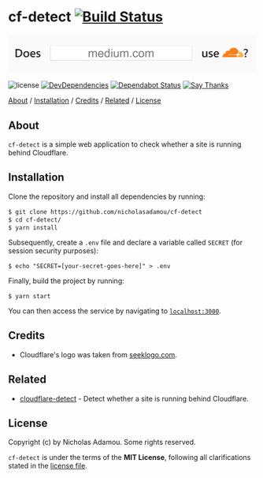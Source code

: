 # cf-detect [![Build Status](https://travis-ci.org/nicholasadamou/cf-detect.svg?branch=master)](https://travis-ci.org/nicholasadamou/cf-detect)

![project preview](cf-detect.png)

![license](https://img.shields.io/apm/l/vim-mode.svg)
[![DevDependencies](https://img.shields.io/david/dev/nicholasadamou/cf-detect.svg?style=flat-square)](https://david-dm.org/nicholasadamou/cf-detect#info=devDependencies)
[![Dependabot Status](https://api.dependabot.com/badges/status?host=github&repo=nicholasadamou/cf-detect)](https://dependabot.com)
[![Say Thanks](https://img.shields.io/badge/say-thanks-ff69b4.svg)](https://saythanks.io/to/NicholasAdamou)

[About](#about) / [Installation](#installation) / [Credits](#credits) / [Related](#related) / [License](#license)

## About

`cf-detect` is a simple web application to check whether a site is running behind Cloudflare.

## Installation

Clone the repository and install all dependencies by running:

```
$ git clone https://github.com/nicholasadamou/cf-detect
$ cd cf-detect/
$ yarn install
```

Subsequently, create a `.env` file and declare a variable called `SECRET` (for session security purposes):

```
$ echo "SECRET=[your-secret-goes-here]" > .env
```

Finally, build the project by running:

```
$ yarn start
```

You can then access the service by navigating to [`localhost:3000`](http://localhost:3000/).

## Credits

-   Cloudflare's logo was taken from [seeklogo.com](https://seeklogo.com/vector-logo/294312/cloudflare).

## Related

-   [cloudflare-detect](https://github.com/k4m4/cloudflare-detect) - Detect whether a site is running behind Cloudflare.

## License

Copyright (c) by Nicholas Adamou. Some rights reserved.

`cf-detect` is under the terms of the **MIT License**, following all clarifications stated in the [license file](license.md).
